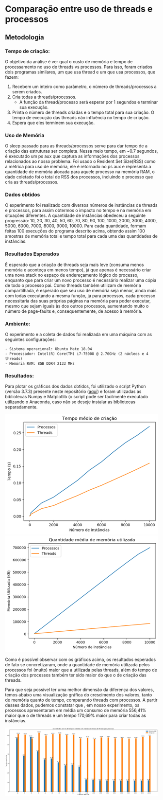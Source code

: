 # Comparação entre uso de threads e processos

## Metodologia 

### Tempo de criação: 

O objetivo da análise é ver qual o custo de memória e tempo de processamento no uso de threads vs processos. Para isso, foram criados dois programas similares, um que usa thread e um que usa processos, que fazem:

1. Recebem um inteiro como parâmetro, o número de threads/processos a serem criados.
2. Cria todas a threads/processos.
	- A função da thread/processo será esperar por 1 segundos e terminar sua execução.
3. Printa o número de threads criadas e o tempo total para sua criação. O tempo de execução das threads não influência no tempo de criação.
4. Espera que eles terminem sua execução.

### Uso de Memória

O sleep passado para as threads/processos serve para dar tempo de a criação das estruturas ser completa. Nessa meio tempo, em ~0.7 segundos, é executado um ps aux que captura as informações dos processos relacionados ao nosso problema. Foi usado o Resident Set Size(RSS) como a métrica para uso de memória, ele é retornado no ps aux e representa a quantidade de memória alocada para aquele processo na memória RAM, o dado coletado foi o total de RSS dos processos, incluindo o processo que cria as threads/processos.

### Dados obtidos

O experimento foi realizado com diversos números de instâncias de threads e processos, para assim obtermos o impacto no tempo e na memória em situações diferentes. A quantidade de instâncias obedeceu a seguinte progressão: 10, 20, 30, 40, 50, 60, 70, 80, 90, 100, 1000, 2000, 3000, 4000, 5000, 6000, 7000, 8000, 9000, 10000. Para cada quantidade, formam feitas 100 execuções do programa descrito acima, obtendo assim 100 amostras de memória total e tempo total para cada uma das quantidades de instâncias.

### Resultados Esperados

É esperado que a criação de threads seja mais leve (consuma menos memória e aconteça em menos tempo), já que apenas é necessário criar uma nova stack no espaço de endereçamento lógico do processo, enquanto que para criar um novo processo é necessário realizar uma cópia de todo o processo pai. Como threads também utilizam de memória compartilhada, é esperado que seu uso de memória seja menor, ainda mais com todas executando a mesma função, já para processos, cada processo necessitaria das suas próprias páginas na memória para poder executar, mesmo que sejam iguais às dos outros processos, aumentando muito o número de page-faults e, consequentemente, de acesso à memória.

### Ambiente:

O experimento e a coleta de dados foi realizada em uma máquina com as seguintes configurações:

	- Sistema operacional: Ubuntu Mate 18.04
	- Processador: Intel(R) Core(TM) i7-7500U @ 2.70GHz (2 núcleos e 4 threads)
	- Memória RAM: 8GB DDR4 2133 MHz

### Resultados: 

Para plotar os gráficos dos dados obtidos, foi utilizado o script Python (versão 3.7.3) presente neste repositório ([aqui](output/plot_graphics.py)) e foram utilizadas as bibliotecas Numpy e Matplotlib (o script pode ser facilmente executado utilizando o Anaconda, caso não se deseje instalar as bibliotecas separadamente.

![alt text](output/rect_proc_x_thread_time.png?raw=true)
![alt text](output/rect_proc_x_thread_mem.png?raw=true)

Como é possível observar com os gráficos acima, os resultados esperados de fato se concretizaram, onde a quantidade de memória utilizada pelos processos foi (muito) maior que a utilizada pelas threads, além do tempo de criação dos processos também ter sido maior do que o de criação das threads.

Para que seja possível ter uma melhor dimensão da diferença dos valores, temos abaixo uma visualização gráfica do crescimento dos valores, tanto de memória quanto de tempo, comparando threads com processos. A partir desses dados, pudemos constatar que , em nosso experimento, os processos apresentaram em média um consumo de memória 556,41% maior que o de threads e um tempo 170,69% maior para criar todas as instâncias.

![alt text](output/bar_increase_perc.png?raw=true)
